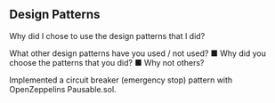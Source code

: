 ## Design Patterns

Why did I chose to use the design patterns that I did?

What other design patterns have you used / not used?
■  	Why did you choose the patterns that you did?
■  	Why not others?


Implemented a circuit breaker (emergency stop) pattern with OpenZeppelins Pausable.sol.
